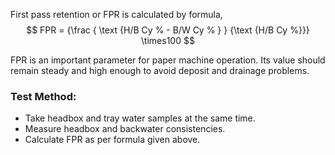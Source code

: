 First pass retention or FPR is calculated by formula,
$$
 FPR = {\frac { \text {H/B Cy % - B/W Cy % } } {\text {H/B  Cy %}}} \times100
$$ 


FPR is an important parameter for paper machine operation.
Its value should remain steady and high enough to avoid deposit and drainage problems.  
### Test Method:
- Take headbox and tray water samples at the same time.
- Measure headbox and backwater consistencies.
- Calculate FPR as per formula given above.  